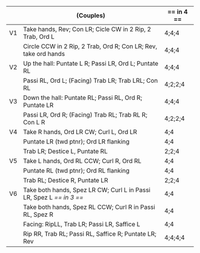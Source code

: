 ||(Couples) | == in 4 == |
|-----|----|-----|
|V1| Take hands, Rev; Con LR; Cicle CW in 2 Rip, 2 Trab, Ord L |4;4;4|
|| Circle CCW in 2 Rip, 2 Trab, Ord R; Con LR; Rev, take ord hands |4;4;4|
|V2| Up the hall: Puntate L R; Passi LR, Ord L; Puntate RL |4;4;4|
||Passi RL, Ord L; (Facing) Trab LR; Trab LRL; Con RL |4;2;2;4|
|V3| Down the hall: Puntate RL; Passi RL, Ord R; Puntate LR |4;4;4|
||Passi LR, Ord R; (Facing) Trab RL; Trab RL R; Con L R |4;2;2;4|
|V4| Take R hands, Ord LR CW; Curl L, Ord LR |4;4|
||Puntate LR (twd ptnr); Ord LR flanking |4;4|
||Trab LR; Destice L, Puntate RL |2;2;4|
|V5| Take L hands, Ord RL CCW; Curl R, Ord RL |4;4|
||Puntate RL (twd ptnr); Ord RL flanking |4;4|
||Trab RL; Destice R, Puntate LR |2;2;4|
|V6| Take both hands, Spez LR CW; Curl L in Passi LR, Spez L *== in 3 ==* |4;4|
||Take both hands, Spez RL CCW; Curl R in Passi RL, Spez R |4;4|
||Facing: RipLL, Trab LR; Passi LR, Saffice L |4;4|
||Rip RR, Trab RL; Passi RL, Saffice R; Puntate LR; Rev |4;4;4;4|

